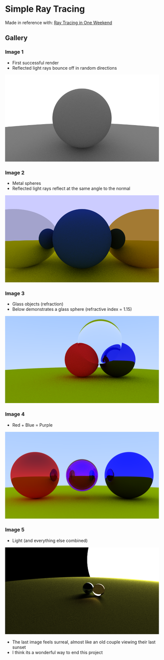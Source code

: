 # Simple Ray Tracing

Made in reference with: [Ray Tracing in One Weekend](raytracing.github.io/books/RayTracingInOneWeekend.html)

## Gallery

### Image 1
- First successful render
- Reflected light rays bounce off in random directions

![Image 1](saved/first_render.png)

### Image 2
- Metal spheres
- Reflected light rays reflect at the same angle to the normal

![Image 2](saved/metal_spheres.png)

### Image 3
- Glass objects (refraction)
- Below demonstrates a glass sphere (refractive index = 1.15)

![Image 3](saved/refraction.png)

### Image 4
- Red + Blue = Purple

![Image 4](saved/purple.png)

### Image 5
- Light (and everything else combined)

![Image 5](saved/light.png)

- The last image feels surreal, almost like an old couple viewing their last sunset
- I think its a wonderful way to end this project
